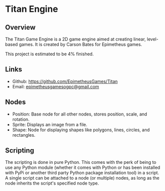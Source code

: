 # Titan Engine

## Overview

The Titan Game Engine is a 2D game engine aimed at 
creating linear, level-based games. It is created
by Carson Bates for Epimetheus games. 

This project is estimated to be 4% finished.

## Links

- Github: https://github.com/EpimetheusGames/Titan
- Email: epimetheusgamesogpc@gmail.com

## Nodes

- Position: Base node for all other nodes, stores position, scale, and rotation.
- Sprite: Displays an image from a file.
- Shape: Node for displaying shapes like polygons, lines, circles, and rectangles.

## Scripting

The scripting is done in pure Python. This comes
with the perk of being to use any Python module
(whether it comes with Python or has been 
installed with PyPi or another third party Python
package installation tool) in a script. A single
script can be attached to a node (or multiple) 
nodes, as long as the node inherits the script's
specified node type. 